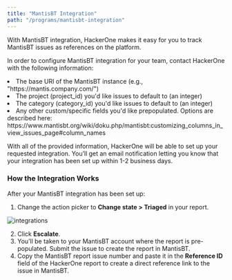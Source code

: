 ```yaml
---
title: "MantisBT Integration"
path: "/programs/mantisbt-integration"
---
```


With MantisBT integration, HackerOne makes it easy for you to track MantisBT issues as references on the platform.

In order to configure MantisBT integration for your team, contact HackerOne with the following information:   

<li> The base URI of the MantisBT instance (e.g., "https://mantis.company.com/")
<li> The project (project_id) you'd like issues to default to (an integer)
<li> The category (category_id) you'd like issues to default to (an integer)
<li> Any other custom/specific fields you'd like prepopulated. Options are described here: https://www.mantisbt.org/wiki/doku.php/mantisbt:customizing_columns_in_view_issues_page#column_names

With all of the provided information, HackerOne will be able to set up your requested integration. You’ll get an email notification letting you know that your integration has been set up within 1-2 business days.

### How the Integration Works
After your MantisBT integration has been set up:
1. Change the action picker to **Change state > Triaged** in your report. 

![integrations](https://github.com/Hacker0x01/docs.hackerone.com/blob/master/docs/programs/images/integrations.png?raw=true)

2. Click **Escalate**.
3. You’ll be taken to your MantisBT account where the report is pre-populated. Submit the issue to create the report in MantisBT.
4. Copy the MantisBT report issue number and paste it in the **Reference ID** field of the HackerOne report to create a direct reference link to the issue in MantisBT.  
